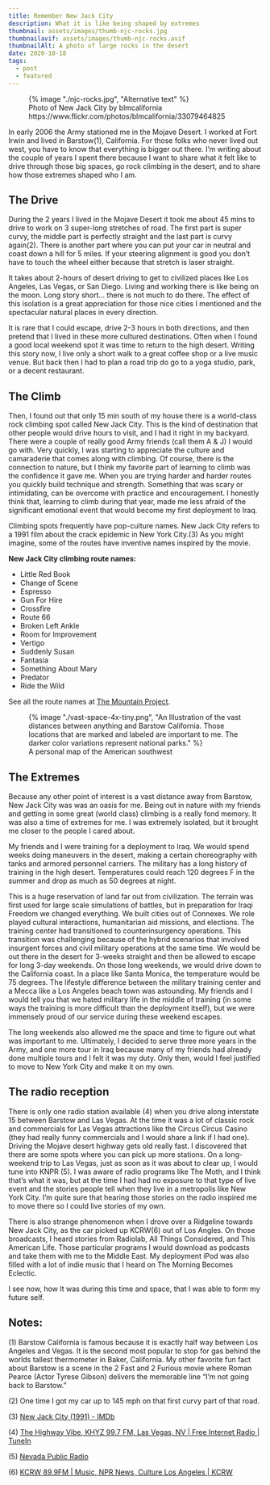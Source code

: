 ```yaml
---
title: Remember New Jack City
description: What it is like being shaped by extremes
thumbnail: assets/images/thumb-njc-rocks.jpg
thumbnailavif: assets/images/thumb-njc-rocks.avif
thumbnailAlt: A photo of large rocks in the desert
date: 2020-10-18
tags:
  - post
  - featured
---
```


<figure>
  {% image "./njc-rocks.jpg", "Alternative text" %}
<figcaption>Photo of New Jack City by blmcalifornia https://www.flickr.com/photos/blmcalifornia/33079464825 </figcaption>
</figure>

In early 2006 the Army stationed me in the Mojave Desert. I worked at Fort Irwin and lived in Barstow(1), California. For those folks who never lived out west, you have to know that everything is bigger out there. I’m writing about the couple of years I spent there because I want to share what it felt like to drive through those big spaces, go rock climbing in the desert, and to share how those extremes shaped who I am.

## The Drive

During the 2 years I lived in the Mojave Desert it took me about 45 mins to drive to work on 3 super-long stretches of road. The first part is super curvy, the middle part is perfectly straight and the last part is curvy again(2). There is another part where you can put your car in neutral and coast down a hill for 5 miles. If your steering alignment is good you don’t have to touch the wheel either because that stretch is laser straight.

It takes about 2-hours of desert driving to get to civilized places like Los Angeles, Las Vegas, or San Diego. Living and working there is like being on the moon. Long story short… there is not much to do there. The effect of this isolation is a great appreciation for those nice cities I mentioned and the spectacular natural places in every direction.

It is rare that I could escape, drive 2-3 hours in both directions, and then pretend that I lived in these more cultured destinations. Often when I found a good local weekend spot it was time to return to the high desert. Writing this story now, I live only a short walk to a great coffee shop or a live music venue. But back then I had to plan a road trip do go to a yoga studio, park, or a decent restaurant.

## The Climb

Then, I found out that only 15 min south of my house there is a world-class rock climbing spot called New Jack City. This is the kind of destination that other people would drive hours to visit, and I had it right in my backyard. There were a couple of really good Army friends (call them A & J) I would go with. Very quickly, I was starting to appreciate the culture and camaraderie that comes along with climbing. Of course, there is the connection to nature, but I think my favorite part of learning to climb was the confidence it gave me. When you are trying harder and harder routes you quickly build technique and strength. Something that was scary or intimidating, can be overcome with practice and encouragement. I honestly think that, learning to climb during that year, made me less afraid of the significant emotional event that would become my first deployment to Iraq.

Climbing spots frequently have pop-culture names. New Jack City refers to a 1991 film about the crack epidemic in New York City.(3) As you might imagine, some of the routes have inventive names inspired by the movie.

**New Jack City climbing route names:**

- Little Red Book
- Change of Scene
- Espresso
- Gun For Hire
- Crossfire
- Route 66
- Broken Left Ankle
- Room for Improvement
- Vertigo
- Suddenly Susan
- Fantasia
- Something About Mary
- Predator
- Ride the Wild

See all the route names at [The Mountain Project](https://www.mountainproject.com/area/105865045/new-jack-city).

<figure>
  {% image "./vast-space-4x-tiny.png", "An Illustration of the vast distances between anything and Barstow California. Those locations that are marked and labeled are important to me. The darker color variations represent national parks." %}
  <figcaption>A personal map of the American southwest</figcaption>
</figure>

## The Extremes

Because any other point of interest is a vast distance away from Barstow, New Jack City was was an oasis for me. Being out in nature with my friends and getting in some great (world class) climbing is a really fond memory. It was also a time of extremes for me. I was extremely isolated, but it brought me closer to the people I cared about. 

My friends and I were training for a deployment to Iraq. We would spend weeks doing maneuvers in the desert, making a certain choreography with tanks and armored personnel carriers. The military has a long history of training in the high desert. Temperatures could reach 120 degrees F in the summer and drop as much as 50 degrees at night. 

This is a huge reservation of land far out from civilization. The terrain was first used for large scale simulations of battles, but in preparation for Iraqi Freedom we changed everything. We built cities out of Connexes. We role played cultural interactions, humanitarian aid missions, and elections. The training center had transitioned to counterinsurgency operations. This transition was challenging because of the hybrid scenarios that involved insurgent forces and civil military operations at the same time. We would be out there in the desert for 3-weeks straight and then be allowed to escape for long 3-day weekends. On those long weekends, we would drive down to the California coast. In a place like Santa Monica, the temperature would be 75 degrees. The lifestyle difference between the military training center and a Mecca like a Los Angeles beach town was astounding. My friends and I would tell you that we hated military life in the middle of training (in some ways the training is more difficult than the deployment itself), but we were immensely proud of our service during these weekend escapes.  

The long weekends also allowed me the space and time to figure out what was important to me. Ultimately, I decided to serve  three more years in the Army, and one more tour in Iraq because many of my friends had already done multiple tours and I felt it was my duty. Only then, would I feel justified to move to New York City and make it on my own.

## The radio reception

There is only one radio station available (4) when you drive along interstate 15 between Barstow and Las Vegas. At the time it was a lot of classic rock and commercials for Las Vegas attractions like the Circus Circus Casino (they had really funny commercials and I would share a link if I had one). Driving the Mojave desert highway gets old really fast. I discovered that there are some spots where you can pick up more stations. On a long-weekend trip to Las Vegas, just as soon as it was about to clear up, I would tune into KNPR (5). I was aware of radio programs like The Moth, and I think that’s what it was, but at the time I had had no exposure to that type of live event and the stories people tell when they live in a metropolis like New York City. I’m quite sure that hearing those stories on the radio inspired me to move there so I could live stories of my own.

There is also strange phenomenon when I drove over a Ridgeline towards New Jack City, as the car picked up KCRW(6) out of Los Angles. On those broadcasts, I heard stories from Radiolab, All Things Considered, and This American Life. Those particular programs I would download as podcasts and take them with me to the Middle East. My deployment iPod was also filled with a lot of indie music that I heard on  The Morning Becomes Eclectic. 

I see now, how It was during this time and space, that I was able to form my future self.

## Notes:
(1) Barstow California is famous because it is exactly half way between Los Angeles and Vegas. It is the second most popular to stop for gas behind the worlds tallest thermometer in Baker, California. My other favorite fun fact about Barstow is a scene in the 2 Fast and 2 Furious movie where Roman Pearce (Actor Tyrese Gibson) delivers the memorable line “I’m not going back to Barstow.” 

(2) One time I got my car up to 145 mph on that first curvy part of that road. 

(3) [New Jack City (1991) - IMDb](https://www.imdb.com/title/tt0102526/)

(4) [The Highway Vibe, KHYZ 99.7 FM, Las Vegas, NV | Free Internet Radio | TuneIn](https://tunein.com/radio/The-Highway-Vibe-997-s33063/)

(5) [Nevada Public Radio](https://knpr.org/)

(6) [KCRW 89.9FM | Music, NPR News, Culture Los Angeles | KCRW](https://www.kcrw.com/)